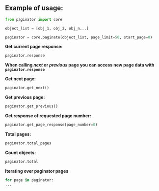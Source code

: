 ## Example of usage:

```python
from paginator import core

object_list = [obj_1, obj_2, obj_n...]

paginator = core.paginate(object_list, page_limit=50, start_page=0)
```

**Get current page response:**
```python
paginator.response
```

**When calling *next* or *previous* page you can access new page data with ```paginator.response```**

**Get next page:**
```python
paginator.get_next()
```

**Get previous page:**
```python
paginator.get_previous()
```

**Get response of requested page number:**
```python
paginator.get_page_response(page_number=0)
```

**Total pages:**

```python
paginator.total_pages
```

**Count objects:**
```python
paginator.total
```

**Iterating over paginator pages**

```python
for page in paginator:
...
```
